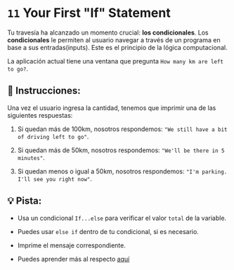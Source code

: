 # `11` Your First "If" Statement

Tu travesía ha alcanzado un momento crucial: **los condicionales**.  Los **condicionales** le permiten al usuario navegar a través de un programa en base a sus entradas(inputs). Este es el principio de la lógica computacional.

La aplicación actual tiene una ventana que pregunta `How many km are left to go?`. 

## 📝 Instrucciones:

Una vez el usuario ingresa la cantidad, tenemos que imprimir una de las siguientes respuestas:

1. Si quedan más de 100km, nosotros respondemos: `"We still have a bit of driving left to go"`.

2. Si quedan más de 50km, nosotros respondemos: `"We'll be there in 5 minutes"`.

3. Si quedan menos o igual a 50km, nosotros respondemos: `"I'm parking. I'll see you right now"`.

## 💡 Pista:

+ Usa un condicional `If...else` para verificar el valor `total` de la variable.

+ Puedes usar `else if` dentro de tu condicional, si es necesario.

+ Imprime el mensaje correspondiente. 

+ Puedes aprender más al respecto [aquí](https://developer.mozilla.org/en-US/docs/Web/JavaScript/Reference/Statements/if...else)
